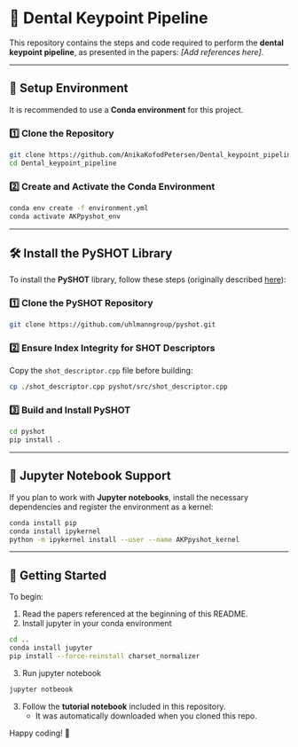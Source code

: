  # 🦷 Dental Keypoint Pipeline
 
 This repository contains the steps and code required to perform the **dental keypoint pipeline**, as presented in the papers: _[Add references here]_.  
 
 ---
 
 ## 🚀 Setup Environment  
 
 It is recommended to use a **Conda environment** for this project.  
 
 ### 1️⃣ Clone the Repository  
 ```sh
 git clone https://github.com/AnikaKofodPetersen/Dental_keypoint_pipeline.git
 cd Dental_keypoint_pipeline
 ```
 
 ### 2️⃣ Create and Activate the Conda Environment  
 ```sh
 conda env create -f environment.yml
 conda activate AKPpyshot_env
 ```
 
 ---
 
 ## 🛠️ Install the PySHOT Library  
 
 To install the **PySHOT** library, follow these steps (originally described [here](https://github.com/uhlmanngroup/pyshot)):  
 
 ### 1️⃣ Clone the PySHOT Repository  
 ```sh
 git clone https://github.com/uhlmanngroup/pyshot.git
 ```
 
 ### 2️⃣ Ensure Index Integrity for SHOT Descriptors  
 Copy the `shot_descriptor.cpp` file before building:  
 ```sh
 cp ./shot_descriptor.cpp pyshot/src/shot_descriptor.cpp
 ```
 
 ### 3️⃣ Build and Install PySHOT  
 ```sh
 cd pyshot
 pip install .
 ```
 
 ---
 
 ## 📓 Jupyter Notebook Support  
 
 If you plan to work with **Jupyter notebooks**, install the necessary dependencies and register the environment as a kernel:  
 ```sh
 conda install pip
 conda install ipykernel
 python -m ipykernel install --user --name AKPpyshot_kernel
 ```
 
 ---
 
 ## 📖 Getting Started  
 
 To begin:  
 1. Read the papers referenced at the beginning of this README.
 2. Install jupyter in your conda environment
 ```sh
cd ..
conda install jupyter
pip install --force-reinstall charset_normalizer
 ```
 3. Run jupyter notebook
 ```sh
 jupyter notbeook
  ```
 3. Follow the **tutorial notebook** included in this repository.  
    - It was automatically downloaded when you cloned this repo.  
 
Happy coding! 🎯  


